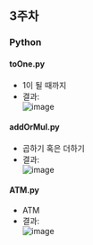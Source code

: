 ## 3주차
### Python

#### toOne.py
-  1이 될 때까지
- 결과:  
![image](https://user-images.githubusercontent.com/46733911/133892092-2d6a03a0-a96c-42e5-8d25-61962126ff17.png)



#### addOrMul.py
- 곱하기 혹은 더하기
- 결과:   
![image](https://user-images.githubusercontent.com/46733911/133892113-d64cd1f5-2fc0-4f6f-a396-53e720addca4.png)



#### ATM.py
- ATM
- 결과:   
![image](https://user-images.githubusercontent.com/46733911/133892133-d8e856e4-e9e7-4501-87ee-a954d16af138.png)
